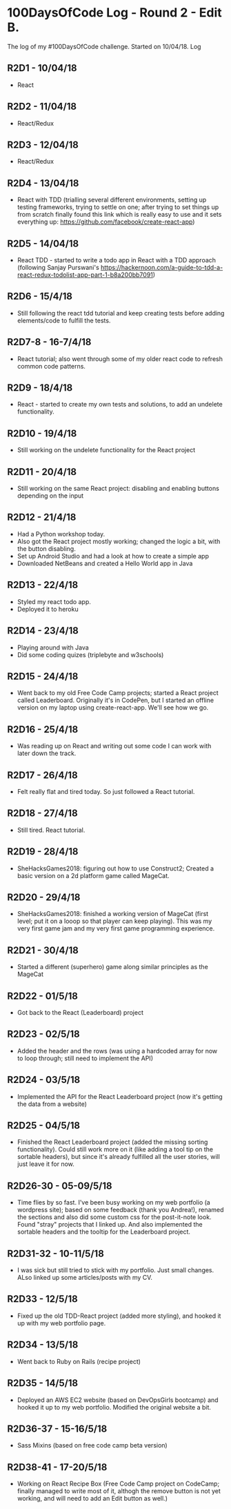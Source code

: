# 100DaysOfCode Log - Round 2 - Edit B.

The log of my #100DaysOfCode challenge. Started on 10/04/18.
Log

## R2D1 - 10/04/18
- React

## R2D2 - 11/04/18
- React/Redux

## R2D3 - 12/04/18
- React/Redux

## R2D4 - 13/04/18
- React with TDD (trialling several different environments, setting up testing frameworks, trying to settle on one; after trying to set things up from scratch finally found this link which is really easy to use and it sets everything up: https://github.com/facebook/create-react-app)

## R2D5 - 14/04/18
- React TDD - started to write a todo app in React with a TDD approach (following Sanjay Purswani's https://hackernoon.com/a-guide-to-tdd-a-react-redux-todolist-app-part-1-b8a200bb7091)

## R2D6 - 15/4/18
- Still following the react tdd tutorial and keep creating tests before adding elements/code to fulfill the tests. 

## R2D7-8 - 16-7/4/18
- React tutorial; also went through some of my older react code to refresh common code patterns.

## R2D9 - 18/4/18
- React - started to create my own tests and solutions, to add an undelete functionality. 

## R2D10 - 19/4/18
- Still working on the undelete functionality for the React project

## R2D11 - 20/4/18
- Still working on the same React project: disabling and enabling buttons depending on the input

## R2D12 - 21/4/18
- Had a Python workshop today.
- Also got the React project mostly working; changed the logic a bit, with the button disabling.
- Set up Android Studio and had a look at how to create a simple app
- Downloaded NetBeans and created a Hello World app in Java

## R2D13 - 22/4/18
- Styled my react todo app.
- Deployed it to heroku

## R2D14 - 23/4/18
- Playing around with Java
- Did some coding quizes (triplebyte and w3schools)

## R2D15 - 24/4/18
- Went back to my old Free Code Camp projects; started a React project called Leaderboard. Originally it's in CodePen, but I started an offline version on my laptop using create-react-app. We'll see how we go.

## R2D16 - 25/4/18
- Was reading up on React and writing out some code I can work with later down the track.

## R2D17 - 26/4/18
- Felt really flat and tired today. So just followed a React tutorial.

## R2D18 - 27/4/18
- Still tired. React tutorial.

## R2D19 - 28/4/18
- SheHacksGames2018: figuring out how to use Construct2; Created a basic version on a 2d platform game called MageCat.

## R2D20 - 29/4/18
- SheHacksGames2018: finished a working version of MageCat (first level; put it on a looop so that player can keep playing). This was my very first game jam and my very first game programming experience.

## R2D21 - 30/4/18
- Started a different (superhero) game along similar principles as the MageCat

## R2D22 - 01/5/18
- Got back to the React (Leaderboard) project

## R2D23 - 02/5/18
- Added the header and the rows (was using a hardcoded array for now to loop through; still need to implement the API)

## R2D24 - 03/5/18
- Implemented the API for the React Leaderboard project (now it's getting the data from a website)

## R2D25 - 04/5/18
- Finished the React Leaderboard project (added the missing sorting functionality). Could still work more on it (like adding a tool tip on the sortable headers), but since it's already fulfilled all the user stories, will just leave it for now.

## R2D26-30 - 05-09/5/18
- Time flies by so fast. I've been busy working on my web portfolio (a wordpress site); based on some feedback (thank you Andrea!), renamed the sections and also did some custom css for the post-it-note look. Found "stray" projects that I linked up. And also implemented the sortable headers and the tooltip for the Leaderboard project. 

## R2D31-32 - 10-11/5/18
- I was sick but still tried to stick with my portfolio. Just small changes. ALso linked up some articles/posts with my CV.

## R2D33 - 12/5/18
- Fixed up the old TDD-React project (added more styling), and hooked it up with my web portfolio page.

## R2D34 - 13/5/18
- Went back to Ruby on Rails (recipe project)

## R2D35 - 14/5/18
- Deployed an AWS EC2 website (based on DevOpsGirls bootcamp) and hooked it up to my web portfolio. Modified the original website a bit.

## R2D36-37 - 15-16/5/18
- Sass Mixins (based on free code camp beta version)

## R2D38-41 - 17-20/5/18
- Working on React Recipe Box (Free Code Camp project on CodeCamp; finally managed to write most of it, althogh the remove button is not yet working, and will need to add an Edit button as well.)
